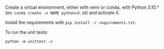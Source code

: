 Create a virtual environment, either with venv or conda, with Python 3.10.* (ex. `conda create -n NAME python=3.10`) and activate it.

Install the requirements with `pip install -r requirements.txt`.

To run the unit tests:

```
python -m unittest -v
```
